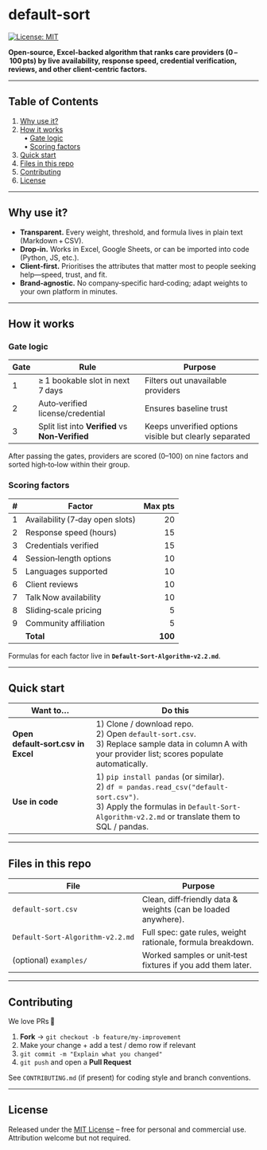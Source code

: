 # default-sort

[![License: MIT](https://img.shields.io/badge/License-MIT-yellow.svg)](LICENSE)

**Open‑source, Excel‑backed algorithm that ranks care providers (0 – 100 pts) by live availability, response speed, credential verification, reviews, and other client‑centric factors.**

---

## Table of Contents
1. [Why use it?](#why-use-it)
2. [How it works](#how-it-works)  
   &nbsp;&nbsp;• [Gate logic](#gate-logic)  
   &nbsp;&nbsp;• [Scoring factors](#scoring-factors)
3. [Quick start](#quick-start)
4. [Files in this repo](#files-in-this-repo)
5. [Contributing](#contributing)
6. [License](#license)

---

## Why use it?
* **Transparent.** Every weight, threshold, and formula lives in plain text (Markdown + CSV).  
* **Drop‑in.** Works in Excel, Google Sheets, or can be imported into code (Python, JS, etc.).  
* **Client‑first.** Prioritises the attributes that matter most to people seeking help—speed, trust, and fit.  
* **Brand‑agnostic.** No company‑specific hard‑coding; adapt weights to your own platform in minutes.

---

## How it works

### Gate logic
| Gate | Rule | Purpose |
|------|------|---------|
| 1 | ≥ 1 bookable slot in next 7 days | Filters out unavailable providers |
| 2 | Auto‑verified license/credential | Ensures baseline trust |
| 3 | Split list into **Verified** vs **Non‑Verified** | Keeps unverified options visible but clearly separated |

After passing the gates, providers are scored (0–100) on nine factors and sorted high‑to‑low within their group.

### Scoring factors

| # | Factor | Max pts |
|---|--------|--------:|
| 1 | Availability (7‑day open slots) | 20 |
| 2 | Response speed (hours) | 15 |
| 3 | Credentials verified | 15 |
| 4 | Session‑length options | 10 |
| 5 | Languages supported | 10 |
| 6 | Client reviews | 10 |
| 7 | Talk Now availability | 10 |
| 8 | Sliding‑scale pricing | 5 |
| 9 | Community affiliation | 5 |
|   | **Total** | **100** |

Formulas for each factor live in **`Default‑Sort‑Algorithm‑v2.2.md`**.

---

## Quick start

| Want to… | Do this |
|----------|---------|
| **Open default‑sort.csv in Excel** | 1) Clone / download repo.<br>2) Open `default-sort.csv`.<br>3) Replace sample data in column A with your provider list; scores populate automatically. |
| **Use in code** | 1) `pip install pandas` (or similar).<br>2) `df = pandas.read_csv("default-sort.csv")`.<br>3) Apply the formulas in `Default-Sort-Algorithm-v2.2.md` or translate them to SQL / pandas. |

---

## Files in this repo
| File | Purpose |
|------|---------|
| `default-sort.csv` | Clean, diff‑friendly data & weights (can be loaded anywhere). |
| `Default‑Sort‑Algorithm‑v2.2.md` | Full spec: gate rules, weight rationale, formula breakdown. |
| (optional) `examples/` | Worked samples or unit‑test fixtures if you add them later. |

---

## Contributing
We love PRs 🎉

1. **Fork** → `git checkout -b feature/my-improvement`  
2. Make your change + add a test / demo row if relevant  
3. `git commit -m "Explain what you changed"`  
4. `git push` and open a **Pull Request**

See `CONTRIBUTING.md` (if present) for coding style and branch conventions.

---

## License
Released under the [MIT License](LICENSE) – free for personal and commercial use. Attribution welcome but not required.
